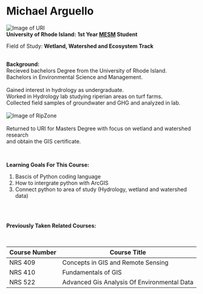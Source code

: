 # Michael Arguello

![Image of URI](https://www.logolynx.com/images/logolynx/10/10e29026ed80bd67e05cb2200a39a490.png)
<br />
**University of Rhode Island:**
**1st Year [MESM](https://web.uri.edu/cels-gradprograms/mesm/#) Student** 

Field of Study: **Wetland, Watershed and Ecosystem Track**<br />
<br />

**Background:**<br />
Recieved bachelors Degree from the University of Rhode Island.<br />
Bachelors in Environmental Science and Management. <br />
<br />
Gained interest in hydrology as undergraduate.<br />
Worked in Hydrology lab studying riperian areas on turf farms.<br />
Collected field samples of groundwater and GHG and analyzed in lab. <br />
<br />
![Image of RipZone](https://bloximages.newyork1.vip.townnews.com/hampshirereview.com/content/tncms/assets/v3/editorial/b/3c/b3c33a90-ca75-11e5-b9b7-1f05dd3530e1/56b1f968f3958.image.jpg?resize=400%2C247)
<br />
<br />
Returned to URI for Masters Degree with focus on wetland and watershed research <br />
and obtain the GIS certificate.

<br />

**Learning Goals For This Course:** <br />

1. Bascis of Python coding language <br /> 
2. How to intergrate python with ArcGIS <br /> 
3. Connect python to area of study (Hydrology, wetland and watershed data)

<br />
<br />

**Previously Taken Related Courses:**

<br />

Course Number | Course Title
------------ | -------------
NRS 409 | Concepts in GIS and Remote Sensing
NRS 410 | Fundamentals of GIS
NRS 522 | Advanced Gis Analysis Of Environmental Data
